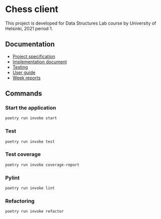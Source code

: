 # Chess client

This project is developed for Data Structures Lab course by University of Helsinki, 2021 period 1.  

## Documentation

- [Project specification](./documentation/specification.md)
- [Implementation document](./documentation/implementation.md)
- [Testing](./documentation/testing.md)
- [User guide](./documentation/user_guide.md)
- [Week reports](./documentation/week_reports.md)

## Commands

### Start the application

```bash
poetry run invoke start
```

### Test


```bash
poetry run invoke test
```

### Test coverage

```bash
poetry run invoke coverage-report
```

### Pylint

```bash
poetry run invoke lint
```

### Refactoring


```bash
poetry run invoke refactor
```